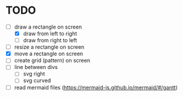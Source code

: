 # TODO

- [ ] draw a rectangle on screen
  - [x] draw from left to right
  - [ ] draw from right to left
- [ ] resize a rectangle on screen
- [x] move a rectangle on screen
- [ ] create grid (pattern) on screen
- [ ] line between divs
  - [ ] svg right
  - [ ] svg curved
- [ ] read mermaid files (https://mermaid-js.github.io/mermaid/#/gantt)
